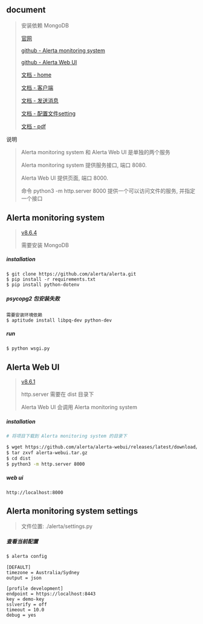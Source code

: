 ## document

> 安装依赖 MongoDB
>
> [官网](https://alerta.io/)
>
> [github - Alerta monitoring system](https://github.com/alerta/alerta)
>
> [github - Alerta Web UI](https://github.com/alerta/alerta-webui)
>
> [文档 - home](https://docs.alerta.io/)
>
> [文档 - 客户端](https://github.com/alerta/python-alerta-client)
>
> [文档  - 发送消息](https://docs.alerta.io/cli.html#cli-send)
>
> [文档 - 配置文件setting]( https://docs.alerta.io/configuration.html?highlight=email)
>
> [文档 - pdf](https://buildmedia.readthedocs.org/media/pdf/alerta/latest/alerta.pdf)

说明

> Alerta monitoring system 和 Alerta Web UI 是单独的两个服务
>
> Alerta monitoring system 提供服务接口, 端口 8080. 
>
> Alerta Web UI 提供页面, 端口 8000. 
>
> 命令 python3 -m http.server 8000 提供一个可以访问文件的服务, 并指定一个接口

## Alerta monitoring system

> [v8.6.4](https://github.com/alerta/alerta/releases/tag/v8.6.4)
>
> 需要安装 MongoDB

##### installation

```
$ git clone https://github.com/alerta/alerta.git
$ pip install -r requirements.txt
$ pip install python-dotenv
```

##### psycopg2 包安装失败

```
需要安装环境依赖
$ aptitude install libpq-dev python-dev
```

##### run

```bash
$ python wsgi.py
```

## Alerta Web UI

> [v8.6.1](https://github.com/alerta/alerta-webui/releases/tag/v8.6.1)
>
> http.server 需要在 dist 目录下
>
> Alerta Web UI 会调用 Alerta monitoring system

##### installation

```bash
# 将项目下载到 Alerta monitoring system 的目录下

$ wget https://github.com/alerta/alerta-webui/releases/latest/download/alerta-webui.tar.gz
$ tar zxvf alerta-webui.tar.gz
$ cd dist
$ python3 -m http.server 8000
```

##### web ui

```
http://localhost:8000
```

## Alerta monitoring system settings

> 文件位置: ./alerta/settings.py

##### 查看当前配置

```bash
$ alerta config
```



```
[DEFAULT]
timezone = Australia/Sydney
output = json

[profile development]
endpoint = https://localhost:8443
key = demo-key
sslverify = off
timeout = 10.0
debug = yes
```




